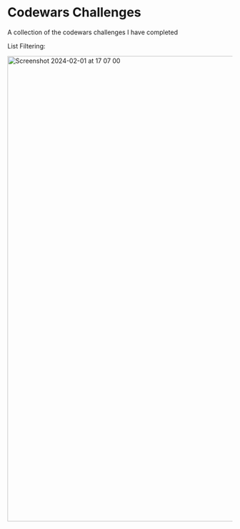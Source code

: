 # Codewars Challenges
A collection of the codewars challenges I have completed

List Filtering:

<img width="1043" alt="Screenshot 2024-02-01 at 17 07 00" src="https://github.com/loizoud94/codewarschallenges/assets/152619396/55c0a0ca-d0fe-424c-bd7b-a06fc007f760">
